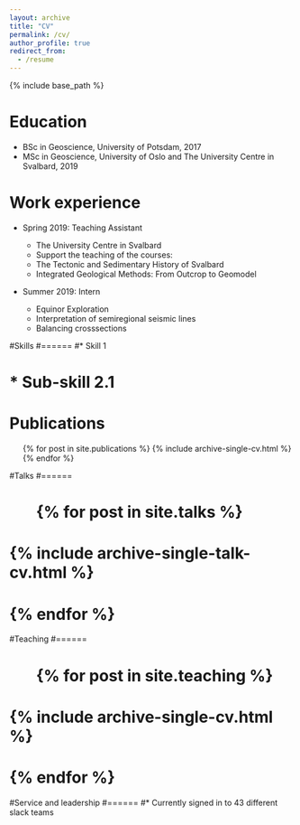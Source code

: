 ```yaml
---
layout: archive
title: "CV"
permalink: /cv/
author_profile: true
redirect_from:
  - /resume
---
```


{% include base_path %}

Education
======
* BSc in Geoscience, University of Potsdam, 2017
* MSc in Geoscience, University of Oslo and The University Centre in Svalbard, 2019

Work experience
======
* Spring 2019: Teaching Assistant
  * The University Centre in Svalbard
  * Support the teaching of the courses:
   * The Tectonic and Sedimentary History of Svalbard
   * Integrated Geological Methods: From Outcrop to Geomodel

* Summer 2019: Intern
  * Equinor Exploration
  * Interpretation of semiregional seismic lines
  * Balancing crosssections
  
#Skills
#======
#* Skill 1
# * Sub-skill 2.1

Publications
======
  <ul>{% for post in site.publications %}
    {% include archive-single-cv.html %}
  {% endfor %}</ul>
  
#Talks
#======
#  <ul>{% for post in site.talks %}
#    {% include archive-single-talk-cv.html %}
#  {% endfor %}</ul>
  
#Teaching
#======
#  <ul>{% for post in site.teaching %}
#    {% include archive-single-cv.html %}
#  {% endfor %}</ul>
  
#Service and leadership
#======
#* Currently signed in to 43 different slack teams

